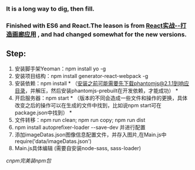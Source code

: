 ### It is a long way to dig, then fill.
### Finished with ES6 and React.The leason is from [React实战--打造画廊应用](http://www.imooc.com/learn/507) , and had changed somewhat for the new versions.
## Step:
1. 安装脚手架Yeoman：npm install yo -g
2. 安装项目结构：npm install generator-react-webpack -g
3. 安装依赖：npm install * （安装之前可能需要先下载phantomjs@2.1.1到响应目录，并解压，然后安装phantomjs-prebuilt在开发依赖，才能成功） *
4. 开启服务器：npm start * （版本的不同会造成一些文件和操作的更换，具体改变之后的操作可以在生成的文件中找到，比如说npm start可在package.json中找到） *
5. 文件转移：npm run clean; npm run copy; npm run dist
6. npm install autoprefixer-loader --save-dev 并进行配置
7. 添加imageDatas.json图像信息配置文件，并存入图片,在Main.js中require('data/imageDatas.json')
8. Main.js具体编辑 (需要自安装node-sass, sass-loader)

*cnpm完美装npm包*
